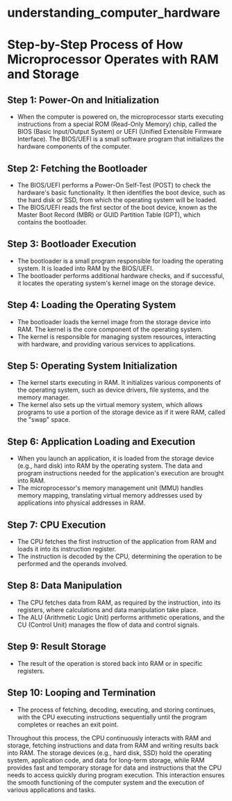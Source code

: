 # understanding_computer_hardware

# Step-by-Step Process of How Microprocessor Operates with RAM and Storage

## Step 1: Power-On and Initialization

- When the computer is powered on, the microprocessor starts executing instructions from a special ROM (Read-Only Memory) chip, called the BIOS (Basic Input/Output System) or UEFI (Unified Extensible Firmware Interface). The BIOS/UEFI is a small software program that initializes the hardware components of the computer.

## Step 2: Fetching the Bootloader

- The BIOS/UEFI performs a Power-On Self-Test (POST) to check the hardware's basic functionality. It then identifies the boot device, such as the hard disk or SSD, from which the operating system will be loaded.
- The BIOS/UEFI reads the first sector of the boot device, known as the Master Boot Record (MBR) or GUID Partition Table (GPT), which contains the bootloader.

## Step 3: Bootloader Execution

- The bootloader is a small program responsible for loading the operating system. It is loaded into RAM by the BIOS/UEFI.
- The bootloader performs additional hardware checks, and if successful, it locates the operating system's kernel image on the storage device.

## Step 4: Loading the Operating System

- The bootloader loads the kernel image from the storage device into RAM. The kernel is the core component of the operating system.
- The kernel is responsible for managing system resources, interacting with hardware, and providing various services to applications.

## Step 5: Operating System Initialization

- The kernel starts executing in RAM. It initializes various components of the operating system, such as device drivers, file systems, and the memory manager.
- The kernel also sets up the virtual memory system, which allows programs to use a portion of the storage device as if it were RAM, called the "swap" space.

## Step 6: Application Loading and Execution

- When you launch an application, it is loaded from the storage device (e.g., hard disk) into RAM by the operating system. The data and program instructions needed for the application's execution are brought into RAM.
- The microprocessor's memory management unit (MMU) handles memory mapping, translating virtual memory addresses used by applications into physical addresses in RAM.

## Step 7: CPU Execution

- The CPU fetches the first instruction of the application from RAM and loads it into its instruction register.
- The instruction is decoded by the CPU, determining the operation to be performed and the operands involved.

## Step 8: Data Manipulation

- The CPU fetches data from RAM, as required by the instruction, into its registers, where calculations and data manipulation take place.
- The ALU (Arithmetic Logic Unit) performs arithmetic operations, and the CU (Control Unit) manages the flow of data and control signals.

## Step 9: Result Storage

- The result of the operation is stored back into RAM or in specific registers.

## Step 10: Looping and Termination

- The process of fetching, decoding, executing, and storing continues, with the CPU executing instructions sequentially until the program completes or reaches an exit point.

Throughout this process, the CPU continuously interacts with RAM and storage, fetching instructions and data from RAM and writing results back into RAM. The storage devices (e.g., hard disk, SSD) hold the operating system, application code, and data for long-term storage, while RAM provides fast and temporary storage for data and instructions that the CPU needs to access quickly during program execution. This interaction ensures the smooth functioning of the computer system and the execution of various applications and tasks.
